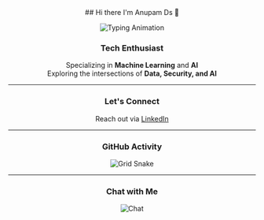 <div align="center">
## Hi there I'm Anupam Ds 👋

![Typing Animation](https://github.com/ethicalanp/ethicalanp/blob/main/assets/typing-animation.gif) 

### **Tech Enthusiast**  
Specializing in **Machine Learning** and **AI**  
Exploring the intersections of **Data, Security, and AI**  

---

### **Let's Connect**  
Reach out via [LinkedIn](www.linkedin.com/in/anupam-ds-595ab1327)  

---

### **GitHub Activity**  
![Grid Snake](https://raw.githubusercontent.com/ethicalanp/ethicalanp/output/github-contribution-grid-snake.svg)  

---

### **Chat with Me**  
![Chat](https://raw.githubusercontent.com/ethicalanp/ethicalanp/main/chat.svg)  

</div>
